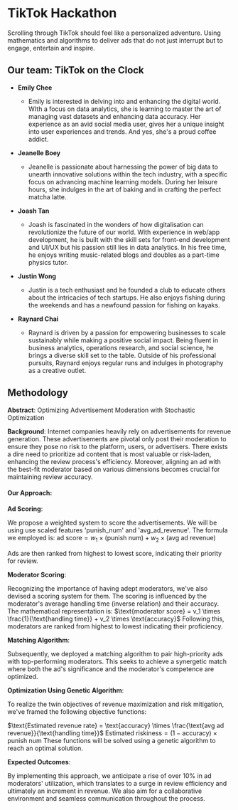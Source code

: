 # TikTok Hackathon

Scrolling through TikTok should feel like a personalized adventure. Using mathematics and algorithms to deliver ads that do not just interrupt but to engage, entertain and inspire.

## Our team: TikTok on the Clock

- **Emily Chee**

  - Emily is interested in delving into and enhancing the digital world. WIth a focus on data analytics, she is learning to master the art of managing vast datasets and enhancing data accuracy. Her experience as an avid social media user, gives her a unique insight into user experiences and trends. And yes, she's a proud coffee addict.

- **Jeanelle Boey**

  - Jeanelle is passionate about harnessing the power of big data to unearth innovative solutions within the tech industry, with a specific focus on advancing machine learning models. During her leisure hours, she indulges in the art of baking and in crafting the perfect matcha latte.

- **Joash Tan**

  - Joash is fascinated in the wonders of how digitalisation can revolutionize the future of our world. With experience in web/app development, he is built with the skill sets for front-end development and UI/UX but his passion still lies in data analytics. In his free time, he enjoys writing music-related blogs and doubles as a part-time physics tutor.

- **Justin Wong**

  - Justin is a tech enthusiast and he founded a club to educate others about the intricacies of tech startups. He also enjoys fishing during the weekends and has a newfound passion for fishing on kayaks.

- **Raynard Chai**

  - Raynard is driven by a passion for empowering businesses to scale sustainably while making a positive social impact. Being fluent in business analytics, operations research, and social science, he brings a diverse skill set to the table. Outside of his professional pursuits, Raynard enjoys regular runs and indulges in photography as a creative outlet.

## Methodology

**Abstract**: Optimizing Advertisement Moderation with Stochastic Optimization

**Background**:
Internet companies heavily rely on advertisements for revenue generation. These advertisements are pivotal only post their moderation to ensure they pose no risk to the platform, users, or advertisers. There exists a dire need to prioritize ad content that is most valuable or risk-laden, enhancing the review process's efficiency. Moreover, aligning an ad with the best-fit moderator based on various dimensions becomes crucial for maintaining review accuracy.

#### Our Approach:

**Ad Scoring**:

We propose a weighted system to score the advertisements. We will be using use scaled features 'punish_num' and 'avg_ad_revenue'. The formula we employed is:
$\text{ad score} = w_1 \times (\text{punish num}) + w_2 \times (\text{avg ad revenue})$

Ads are then ranked from highest to lowest score, indicating their priority for review.

**Moderator Scoring**:

Recognizing the importance of having adept moderators, we've also devised a scoring system for them. The scoring is influenced by the moderator's average handling time (inverse relation) and their accuracy. The mathematical representation is:
$\text{moderator score} = v_1 \times \frac{1}{\text{handling time}} + v_2 \times \text{accuracy}$
Following this, moderators are ranked from highest to lowest indicating their proficiency.

**Matching Algorithm**:

Subsequently, we deployed a matching algorithm to pair high-priority ads with top-performing moderators. This seeks to achieve a synergetic match where both the ad's significance and the moderator's competence are optimized.

**Optimization Using Genetic Algorithm**:

To realize the twin objectives of revenue maximization and risk mitigation, we've framed the following objective functions:

$\text{Estimated revenue rate} = \text{accuracy} \times \frac{\text{avg ad revenue}}{\text{handling time}}$
$\text{Estimated riskiness} = (1 - \text{accuracy}) \times \text{punish num}$
These functions will be solved using a genetic algorithm to reach an optimal solution.

**Expected Outcomes**:

By implementing this approach, we anticipate a rise of over 10% in ad moderators' utilization, which translates to a surge in review efficiency and ultimately an increment in revenue. We also aim for a collaborative environment and seamless communication throughout the process.

